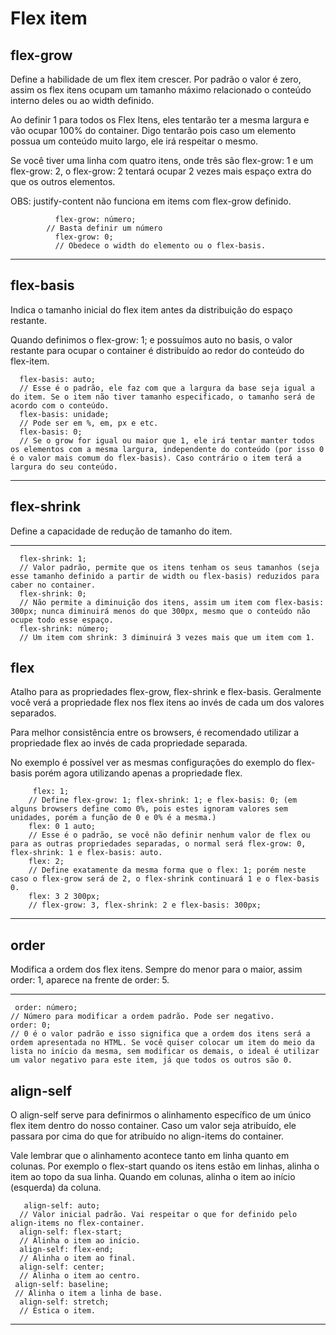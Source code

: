 <h1> Flex item </h1>

<h2>flex-grow</h2>
<p>
  Define a habilidade de um flex item crescer. Por padrão o valor é zero, assim os flex itens ocupam um tamanho máximo relacionado o conteúdo interno deles ou ao width definido.

Ao definir 1 para todos os Flex Itens, eles tentarão ter a mesma largura e vão ocupar 100% do container. Digo tentarão pois caso um elemento possua um conteúdo muito largo, ele irá respeitar o mesmo.

Se você tiver uma linha com quatro itens, onde três são flex-grow: 1 e um flex-grow: 2, o flex-grow: 2 tentará ocupar 2 vezes mais espaço extra do que os outros elementos.

OBS: justify-content não funciona em items com flex-grow definido.
</p>

              flex-grow: número;
            // Basta definir um número
              flex-grow: 0;
              // Obedece o width do elemento ou o flex-basis.

<hr>
<h2>flex-basis</h2>
<p>
Indica o tamanho inicial do flex item antes da distribuição do espaço restante.

Quando definimos o flex-grow: 1; e possuímos auto no basis, o valor restante para ocupar o container é distribuído ao redor do conteúdo do flex-item.
</p>

      flex-basis: auto;
      // Esse é o padrão, ele faz com que a largura da base seja igual a do item. Se o item não tiver tamanho especificado, o tamanho será de acordo com o conteúdo.
      flex-basis: unidade;
      // Pode ser em %, em, px e etc.
      flex-basis: 0;
      // Se o grow for igual ou maior que 1, ele irá tentar manter todos os elementos com a mesma largura, independente do conteúdo (por isso 0 é o valor mais comum do flex-basis). Caso contrário o item terá a largura do seu conteúdo.

<hr>
<h2>flex-shrink</h2>
<p>
Define a capacidade de redução de tamanho do item.
</p>
<hr>

      flex-shrink: 1;
      // Valor padrão, permite que os itens tenham os seus tamanhos (seja esse tamanho definido a partir de width ou flex-basis) reduzidos para caber no container.
      flex-shrink: 0;
      // Não permite a diminuição dos itens, assim um item com flex-basis: 300px; nunca diminuirá menos do que 300px, mesmo que o conteúdo não ocupe todo esse espaço.
      flex-shrink: número;
      // Um item com shrink: 3 diminuirá 3 vezes mais que um item com 1.

<h2>flex</h2>
<p>
    Atalho para as propriedades flex-grow, flex-shrink e flex-basis. Geralmente você verá a propriedade flex nos flex itens ao invés de cada um dos valores separados.

Para melhor consistência entre os browsers, é recomendado utilizar a propriedade flex ao invés de cada propriedade separada.

No exemplo é possível ver as mesmas configurações do exemplo do flex-basis porém agora utilizando apenas a propriedade flex.
</p>

         flex: 1;
        // Define flex-grow: 1; flex-shrink: 1; e flex-basis: 0; (em alguns browsers define como 0%, pois estes ignoram valores sem unidades, porém a função de 0 e 0% é a mesma.)
        flex: 0 1 auto;
        // Esse é o padrão, se você não definir nenhum valor de flex ou para as outras propriedades separadas, o normal será flex-grow: 0, flex-shrink: 1 e flex-basis: auto.
        flex: 2;
        // Define exatamente da mesma forma que o flex: 1; porém neste caso o flex-grow será de 2, o flex-shrink continuará 1 e o flex-basis 0.
        flex: 3 2 300px;
        // flex-grow: 3, flex-shrink: 2 e flex-basis: 300px;

<hr>
<h2>order</h2>
<p>
Modifica a ordem dos flex itens. Sempre do menor para o maior, assim order: 1, aparece na frente de order: 5.
</p>
<hr>

     order: número;
    // Número para modificar a ordem padrão. Pode ser negativo.
    order: 0;
    // 0 é o valor padrão e isso significa que a ordem dos itens será a ordem apresentada no HTML. Se você quiser colocar um item do meio da lista no início da mesma, sem modificar os demais, o ideal é utilizar um valor negativo para este item, já que todos os outros são 0.

<h2>align-self</h2>
<p>
O align-self serve para definirmos o alinhamento específico de um único flex item dentro do nosso container. Caso um valor seja atribuído, ele passara por cima do que for atribuído no align-items do container.

Vale lembrar que o alinhamento acontece tanto em linha quanto em colunas. Por exemplo o flex-start quando os itens estão em linhas, alinha o item ao topo da sua linha. Quando em colunas, alinha o item ao início (esquerda) da coluna.
</p>

       align-self: auto;
      // Valor inicial padrão. Vai respeitar o que for definido pelo align-items no flex-container.
      align-self: flex-start;
      // Alinha o item ao início.
      align-self: flex-end;
      // Alinha o item ao final.
      align-self: center;
      // Alinha o item ao centro.
     align-self: baseline;
     // Alinha o item a linha de base.
      align-self: stretch;
      // Estica o item.
<hr>

